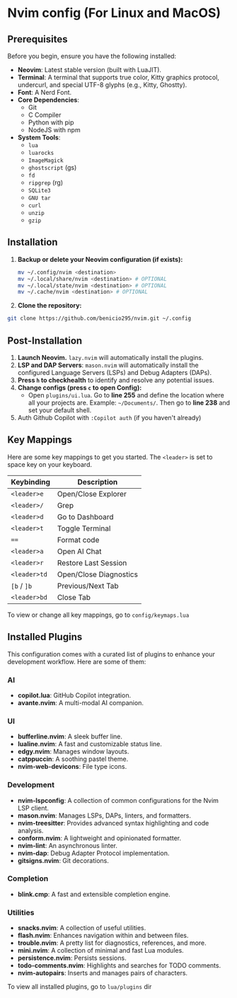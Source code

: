 # Nvim config (For Linux and MacOS)

## Prerequisites

Before you begin, ensure you have the following installed:

- **Neovim**: Latest stable version (built with LuaJIT).
- **Terminal**: A terminal that supports true color, Kitty graphics protocol, undercurl, and special UTF-8 glyphs (e.g., Kitty, Ghostty).
- **Font**: A Nerd Font.
- **Core Dependencies**:
  - Git
  - C Compiler
  - Python with pip
  - NodeJS with npm
- **System Tools**:
  - `lua`
  - `luarocks`
  - `ImageMagick`
  - `ghostscript` (gs)
  - `fd`
  - `ripgrep` (rg)
  - `SQLite3`
  - `GNU tar`
  - `curl`
  - `unzip`
  - `gzip`

## Installation

1. **Backup or delete your Neovim configuration (if exists):**

   ```bash
   mv ~/.config/nvim <destination>
   mv ~/.local/share/nvim <destination> # OPTIONAL
   mv ~/.local/state/nvim <destination> # OPTIONAL
   mv ~/.cache/nvim <destination> # OPTIONAL
   ```

1. **Clone the repository:**

```bash
git clone https://github.com/benicio295/nvim.git ~/.config
```

## Post-Installation

1. **Launch Neovim.** `lazy.nvim` will automatically install the plugins.
1. **LSP and DAP Servers**: `mason.nvim` will automatically install the configured Language Servers (LSPs) and Debug Adapters (DAPs).
1. **Press `h` to checkhealth** to identify and resolve any potential issues.
1. **Change configs (press `c` to open Config):**
   - Open `plugins/ui.lua`. Go to **line 255** and define the location where all your projects are. Example: `~/Documents/`. Then go to **line 238** and set your default shell.
1. Auth Github Copilot with `:Copilot auth` (if you haven't already)

## Key Mappings

Here are some key mappings to get you started. The `<leader>` is set to space key on your keyboard.

| Keybinding | Description |
| --------------- | ----------------------------------------- |
| `<leader>e` | Open/Close Explorer |
| `<leader>/` | Grep |
| `<leader>d` | Go to Dashboard |
| `<leader>t` | Toggle Terminal |
| `==` | Format code |
| `<leader>a` | Open AI Chat |
| `<leader>r` | Restore Last Session |
| `<leader>td` | Open/Close Diagnostics |
| `[b` / `]b` | Previous/Next Tab |
| `<leader>bd` | Close Tab |

To view or change all key mappings, go to `config/keymaps.lua`

## Installed Plugins

This configuration comes with a curated list of plugins to enhance your development workflow. Here are some of them:

### AI

- **copilot.lua**: GitHub Copilot integration.
- **avante.nvim**: A multi-modal AI companion.

### UI

- **bufferline.nvim**: A sleek buffer line.
- **lualine.nvim**: A fast and customizable status line.
- **edgy.nvim**: Manages window layouts.
- **catppuccin**: A soothing pastel theme.
- **nvim-web-devicons**: File type icons.

### Development

- **nvim-lspconfig**: A collection of common configurations for the Nvim LSP client.
- **mason.nvim**: Manages LSPs, DAPs, linters, and formatters.
- **nvim-treesitter**: Provides advanced syntax highlighting and code analysis.
- **conform.nvim**: A lightweight and opinionated formatter.
- **nvim-lint**: An asynchronous linter.
- **nvim-dap**: Debug Adapter Protocol implementation.
- **gitsigns.nvim**: Git decorations.

### Completion

- **blink.cmp**: A fast and extensible completion engine.

### Utilities

- **snacks.nvim**: A collection of useful utilities.
- **flash.nvim**: Enhances navigation within and between files.
- **trouble.nvim**: A pretty list for diagnostics, references, and more.
- **mini.nvim**: A collection of minimal and fast Lua modules.
- **persistence.nvim**: Persists sessions.
- **todo-comments.nvim**: Highlights and searches for TODO comments.
- **nvim-autopairs**: Inserts and manages pairs of characters.

To view all installed plugins, go to `lua/plugins` dir
